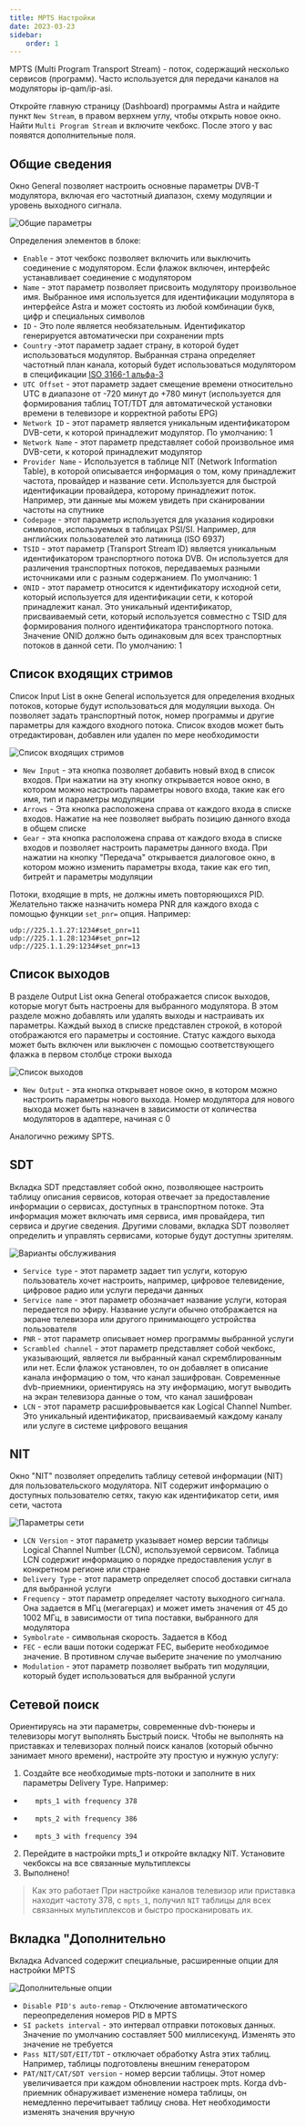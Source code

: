 ```yaml
---
title: MPTS Настройки
date: 2023-03-23
sidebar:
    order: 1
---
```


MPTS (Multi Program Transport Stream) - поток, содержащий несколько сервисов (программ). Часто используется для передачи каналов на модуляторы ip-qam/ip-asi.

Откройте главную страницу (Dashboard) программы Astra и найдите пункт `New Stream`, в правом верхнем углу, чтобы открыть новое окно. Найти `Multi Program Stream` и включите чекбокс. После этого у вас появятся дополнительные поля.

## Общие сведения[](https://help.cesbo.com/astra/delivery/broadcasting/mpts-settings#general)

Окно General позволяет настроить основные параметры DVB-T модулятора, включая его частотный диапазон, схему модуляции и уровень выходного сигнала.

![Общие параметры](https://cdn.cesbo.com/help/astra/delivery/broadcasting/mpts/general.png)

Определения элементов в блоке:

- `Enable` - этот чекбокс позволяет включить или выключить соединение с модулятором. Если флажок включен, интерфейс устанавливает соединение с модулятором
- `Name` - этот параметр позволяет присвоить модулятору произвольное имя. Выбранное имя используется для идентификации модулятора в интерфейсе Astra и может состоять из любой комбинации букв, цифр и специальных символов
- `ID` - Это поле является необязательным. Идентификатор генерируется автоматически при сохранении mpts
- `Country` -этот параметр задает страну, в которой будет использоваться модулятор. Выбранная страна определяет частотный план канала, который будет использоваться модулятором в спецификации [ISO 3166-1 альфа-3](https://en.wikipedia.org/wiki/ISO_3166-1_alpha-3)
- `UTC Offset` - этот параметр задает смещение времени относительно UTC в диапазоне от -720 минут до +780 минут (используется для формирования таблиц TOT/TDT для автоматической установки времени в телевизоре и корректной работы EPG)
- `Network ID` - этот параметр является уникальным идентификатором DVB-сети, к которой принадлежит модулятор. По умолчанию: 1
- `Network Name` - этот параметр представляет собой произвольное имя DVB-сети, к которой принадлежит модулятор
- `Provider Name` - Используется в таблице NIT (Network Information Table), в которой описывается информация о том, кому принадлежит частота, провайдер и название сети. Используется для быстрой идентификации провайдера, которому принадлежит поток. Например, эти данные мы можем увидеть при сканировании частоты на спутнике
- `Codepage` - этот параметр используется для указания кодировки символов, используемых в таблицах PSI/SI. Например, для английских пользователей это латиница (ISO 6937)
- `TSID` - этот параметр (Transport Stream ID) является уникальным идентификатором транспортного потока DVB. Он используется для различения транспортных потоков, передаваемых разными источниками или с разным содержанием. По умолчанию: 1
- `ONID` - этот параметр относится к идентификатору исходной сети, который используется для идентификации сети, к которой принадлежит канал. Это уникальный идентификатор, присваиваемый сети, который используется совместно с TSID для формирования полного идентификатора транспортного потока. Значение ONID должно быть одинаковым для всех транспортных потоков в данной сети. По умолчанию: 1

## Список входящих стримов[](https://help.cesbo.com/astra/delivery/broadcasting/mpts-settings#input-list)

Список Input List в окне General используется для определения входных потоков, которые будут использоваться для модуляции выхода. Он позволяет задать транспортный поток, номер программы и другие параметры для каждого входного потока. Список входов может быть отредактирован, добавлен или удален по мере необходимости

![Список входящих стримов](https://cdn.cesbo.com/help/astra/delivery/broadcasting/mpts/input.png)

- `New Input` - эта кнопка позволяет добавить новый вход в список входов. При нажатии на эту кнопку открывается новое окно, в котором можно настроить параметры нового входа, такие как его имя, тип и параметры модуляции
- `Arrows` - Эта кнопка расположена справа от каждого входа в списке входов. Нажатие на нее позволяет выбрать позицию данного входа в общем списке
- `Gear` - эта кнопка расположена справа от каждого входа в списке входов и позволяет настроить параметры данного входа. При нажатии на кнопку "Передача" открывается диалоговое окно, в котором можно изменить параметры входа, такие как его тип, битрейт и параметры модуляции

Потоки, входящие в mpts, не должны иметь повторяющихся PID. Желательно также назначить номера PNR для каждого входа с помощью функции `set_pnr=` опция. Например:

```
udp://225.1.1.27:1234#set_pnr=11
udp://225.1.1.28:1234#set_pnr=12
udp://225.1.1.29:1234#set_pnr=13
```

## Список выходов[](https://help.cesbo.com/astra/delivery/broadcasting/mpts-settings#output-list)

В разделе Output List окна General отображается список выходов, которые могут быть настроены для выбранного модулятора. В этом разделе можно добавлять или удалять выходы и настраивать их параметры. Каждый выход в списке представлен строкой, в которой отображаются его параметры и состояние. Статус каждого выхода может быть включен или выключен с помощью соответствующего флажка в первом столбце строки выхода

![Список выходов](https://cdn.cesbo.com/help/astra/delivery/broadcasting/mpts/output.png)

- `New Output` - эта кнопка открывает новое окно, в котором можно настроить параметры нового выхода. Номер модулятора для нового выхода может быть назначен в зависимости от количества модуляторов в адаптере, начиная с 0

Аналогично режиму SPTS.

## SDT[](https://help.cesbo.com/astra/delivery/broadcasting/mpts-settings#sdt)

Вкладка SDT представляет собой окно, позволяющее настроить таблицу описания сервисов, которая отвечает за предоставление информации о сервисах, доступных в транспортном потоке. Эта информация может включать имя сервиса, имя провайдера, тип сервиса и другие сведения. Другими словами, вкладка SDT позволяет определить и управлять сервисами, которые будут доступны зрителям.

![Варианты обслуживания](https://cdn.cesbo.com/help/astra/delivery/broadcasting/mpts/sdt.png)

- `Service type` - этот параметр задает тип услуги, которую пользователь хочет настроить, например, цифровое телевидение, цифровое радио или услуги передачи данных
- `Service name` - этот параметр обозначает название услуги, которая передается по эфиру. Название услуги обычно отображается на экране телевизора или другого принимающего устройства пользователя
- `PNR` - этот параметр описывает номер программы выбранной услуги
- `Scrambled channel` - этот параметр представляет собой чекбокс, указывающий, является ли выбранный канал скремблированным или нет. Если флажок установлен, то он добавляет в описание канала информацию о том, что канал зашифрован. Современные dvb-приемники, ориентируясь на эту информацию, могут выводить на экран телевизора данные о том, что канал зашифрован
- `LCN` - этот параметр расшифровывается как Logical Channel Number. Это уникальный идентификатор, присваиваемый каждому каналу или услуге в системе цифрового вещания

## NIT[](https://help.cesbo.com/astra/delivery/broadcasting/mpts-settings#nit)

Окно "NIT" позволяет определить таблицу сетевой информации (NIT) для пользовательского модулятора. NIT содержит информацию о доступных пользователю сетях, такую как идентификатор сети, имя сети, частота

![Параметры сети](https://cdn.cesbo.com/help/astra/delivery/broadcasting/mpts/nit.png)

- `LCN Version` - этот параметр указывает номер версии таблицы Logical Channel Number (LCN), используемой сервисом. Таблица LCN содержит информацию о порядке предоставления услуг в конкретном регионе или стране
- `Delivery Type` - этот параметр определяет способ доставки сигнала для выбранной услуги
- `Frequency` - этот параметр определяет частоту выходного сигнала. Она задается в МГц (мегагерцах) и может иметь значения от 45 до 1002 МГц, в зависимости от типа поставки, выбранного для модулятора
- `Symbolrate` - символьная скорость. Задается в Кбод
- `FEC` - если ваши потоки содержат FEC, выберите необходимое значение. В противном случае выберите значение по умолчанию
- `Modulation` - этот параметр позволяет выбрать тип модуляции, который будет использоваться для выбранной услуги

## Сетевой поиск[](https://help.cesbo.com/astra/delivery/broadcasting/mpts-settings#network-search)

Ориентируясь на эти параметры, современные dvb-тюнеры и телевизоры могут выполнять Быстрый поиск. Чтобы не выполнять на приставках и телевизорах полный поиск каналов (который обычно занимает много времени), настройте эту простую и нужную услугу:

1. Создайте все необходимые mpts-потоки и заполните в них параметры Delivery Type. Например:

- ```
     mpts_1 with frequency 378
    ```
    
- ```
     mpts_2 with frequency 386
    ```
    
- ```
     mpts_3 with frequency 394
    ```
    

2. Перейдите в настройки mpts\_1 и откройте вкладку NIT. Установите чекбоксы на все связанные мультиплексы
3. Выполнено!

> Как это работает При настройке каналов телевизор или приставка находит частоту 378, с `mpts_1`, получил `NIT` таблицы для всех связанных мультиплексов и быстро просканировать их.

## Вкладка "Дополнительно[](https://help.cesbo.com/astra/delivery/broadcasting/mpts-settings#advanced-tab)

Вкладка Advanced содержит специальные, расширенные опции для настройки MPTS

![Дополнительные опции](https://cdn.cesbo.com/help/astra/delivery/broadcasting/mpts/advanced.png)

- `Disable PID's auto-remap` - Отключение автоматического переопределения номеров PID в MPTS
- `SI packets interval` - это интервал отправки потоковых данных. Значение по умолчанию составляет 500 миллисекунд. Изменять это значение не требуется
- `Pass NIT/SDT/EIT/TDT` - отключает обработку Astra этих таблиц. Например, таблицы подготовлены внешним генератором
- `PAT/NIT/CAT/SDT version` - номер версии таблицы. Этот номер увеличивается при каждом обновлении настроек mpts. Когда dvb-приемник обнаруживает изменение номера таблицы, он немедленно перечитывает таблицу снова. Нет необходимости изменять значения вручную
